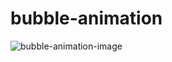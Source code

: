 # bubble-animation

![bubble-animation-image](https://user-images.githubusercontent.com/113316929/197909263-4dcb676c-3c6f-47ca-881c-61810c7927aa.PNG)
